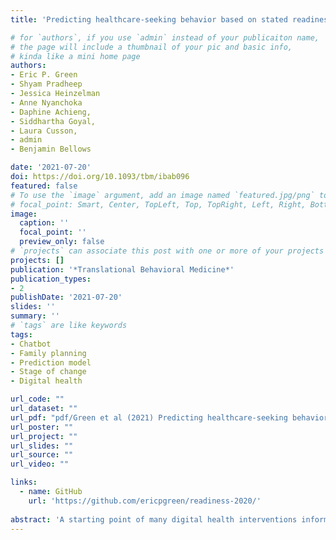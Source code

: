 ```yaml
---
title: 'Predicting healthcare-seeking behavior based on stated readiness to act: Development and validation of a prediction model'

# for `authors`, if you use `admin` instead of your publicaiton name,
# the page will include a thumbnail of your pic and basic info,
# kinda like a mini home page
authors:
- Eric P. Green
- Shyam Pradheep
- Jessica Heinzelman
- Anne Nyanchoka
- Daphine Achieng,
- Siddhartha Goyal, 
- Laura Cusson, 
- admin
- Benjamin Bellows

date: '2021-07-20'
doi: https://doi.org/10.1093/tbm/ibab096
featured: false
# To use the `image` argument, add an image named `featured.jpg/png` to your page's folder.
# focal_point: Smart, Center, TopLeft, Top, TopRight, Left, Right, BottomLeft, Bottom, BottomRight.
image:
  caption: ''
  focal_point: ''
  preview_only: false
# `projects` can associate this post with one or more of your projects
projects: []
publication: '*Translational Behavioral Medicine*'
publication_types:
- 2
publishDate: '2021-07-20'
slides: ''
summary: ''
# `tags` are like keywords
tags:
- Chatbot
- Family planning
- Prediction model
- Stage of change
- Digital health

url_code: ""
url_dataset: ""
url_pdf: "pdf/Green et al (2021) Predicting healthcare-seeking behavior based on stated readiness to act_ Development and validation of a prediction model.pdf"
url_poster: ""
url_project: ""
url_slides: ""
url_source: ""
url_video: ""

links:
  - name: GitHub
    url: 'https://github.com/ericpgreen/readiness-2020/'
    
abstract: 'A starting point of many digital health interventions informed by the Stages of Change Model of behavior change is assessing a person's readiness to change. In this paper, we use the concept of readiness to develop and validate a prediction model of health-seeking behavior in the context of family planning. We conducted a secondary analysis of routinely collected, anonymized health data submitted by 4,088 female users of a free health chatbot in Kenya. We developed a prediction model of (future) self-reported action by randomly splitting the data into training and test data sets (80/20, stratified by the outcome). We further split the training data into 10 folds for cross-validating the hyperparameter tuning step in model selection. We fit nine different classification models and selected the model that maximized the area under the receiver operator curve. We then fit the selected model to the full training dataset and evaluated the performance of this model on the holdout test data. The model predicted who will visit a family planning provider in the future with high precision (0.93) and moderate recall (0.75). Using the Stages of Change framework, we concluded that 29% of women were in the "Preparation" stage, 21% were in the "Contemplation" stage, and 50% were in the "Pre-Contemplation" stage. We demonstrated that it is possible to accurately predict future healthcare-seeking behavior based on information learned during the initial encounter. Models like this may help intervention developers to tailor strategies and content in real-time.'
---
```


